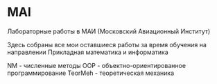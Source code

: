 # MAI
Лабораторные работы в МАИ (Московский Авиационный Институт)

Здесь собраны все мои оставшиеся работы за время обучения на направлении Прикладная математика и информатика

NM - численные методы
OOP - объектно-ориентированное программирование
TeorMeh - теоретическая механика
